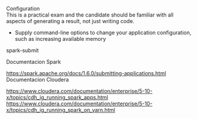 Configuration <br >
This is a practical exam and the candidate should be familiar with all aspects of generating a result, not just writing code.

* Supply command-line options to change your application configuration, such as increasing available memory

spark-submit <br >

Documentacion Spark <br >

https://spark.apache.org/docs/1.6.0/submitting-applications.html <br >
Documentacion Cloudera <br >

https://www.cloudera.com/documentation/enterprise/5-10-x/topics/cdh_ig_running_spark_apps.html <br >
https://www.cloudera.com/documentation/enterprise/5-10-x/topics/cdh_ig_running_spark_on_yarn.html

